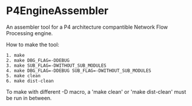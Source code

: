 # P4EngineAssembler
An assembler tool for a P4 architecture compantible Network Flow Processing engine.

How to make the tool:

    1. make
    2. make DBG_FLAG=-DDEBUG
    3. make SUB_FLAG=-DWITHOUT_SUB_MODULES
    4. make DBG_FLAG=-DDEBUG SUB_FLAG=-DWITHOUT_SUB_MODULES
    5. make clean
    6. make dist-clean

To make with different -D macro, a 'make clean' or 'make dist-clean' must be run in between.